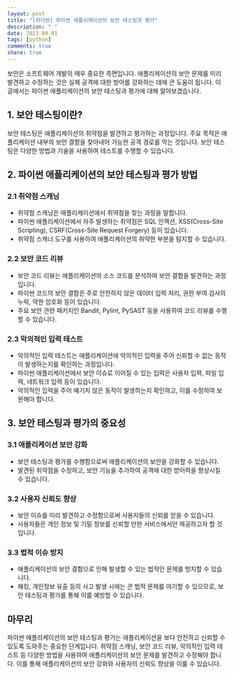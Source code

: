 ```yaml
---
layout: post
title: "[파이썬] 파이썬 애플리케이션의 보안 테스팅과 평가"
description: " "
date: 2023-09-01
tags: [python]
comments: true
share: true
---
```


보안은 소프트웨어 개발의 매우 중요한 측면입니다. 애플리케이션의 보안 문제를 미리 발견하고 수정하는 것은 실제 공격에 대한 방어를 강화하는 데에 큰 도움이 됩니다. 이 글에서는 파이썬 애플리케이션의 보안 테스팅과 평가에 대해 알아보겠습니다.

## 1. 보안 테스팅이란?

보안 테스팅은 애플리케이션의 취약점을 발견하고 평가하는 과정입니다. 주요 목적은 애플리케이션 내부의 보안 결함을 찾아내어 가능한 공격 경로를 막는 것입니다. 보안 테스팅은 다양한 방법과 기술을 사용하여 테스트를 수행할 수 있습니다.

## 2. 파이썬 애플리케이션의 보안 테스팅과 평가 방법

### 2.1 취약점 스캐닝

- 취약점 스캐닝은 애플리케이션에서 취약점을 찾는 과정을 말합니다.
- 파이썬 애플리케이션에서 자주 발생하는 취약점은 SQL 인젝션, XSS(Cross-Site Scripting), CSRF(Cross-Site Request Forgery) 등이 있습니다.
- 취약점 스캐너 도구를 사용하여 애플리케이션의 취약한 부분을 탐지할 수 있습니다.

### 2.2 보안 코드 리뷰

- 보안 코드 리뷰는 애플리케이션의 소스 코드를 분석하여 보안 결함을 발견하는 과정입니다.
- 파이썬 코드의 보안 결함은 주로 안전하지 않은 데이터 입력 처리, 권한 부여 검사의 누락, 약한 암호화 등이 있습니다.
- 주요 보안 관련 패키지인 Bandit, Pylint, PySAST 등을 사용하여 코드 리뷰를 수행할 수 있습니다.

### 2.3 악의적인 입력 테스트

- 악의적인 입력 테스트는 애플리케이션에 악의적인 입력을 주어 신뢰할 수 없는 동작이 발생하는지를 확인하는 과정입니다.
- 파이썬 애플리케이션에서 보안 이슈로 이어질 수 있는 입력은 사용자 입력, 파일 입력, 네트워크 입력 등이 있습니다.
- 악의적인 입력을 주어 예기치 않은 동작이 발생하는지 확인하고, 이를 수정하여 보완해야 합니다.

## 3. 보안 테스팅과 평가의 중요성

### 3.1 애플리케이션 보안 강화

- 보안 테스팅과 평가를 수행함으로써 애플리케이션의 보안을 강화할 수 있습니다.
- 발견된 취약점을 수정하고, 보안 기능을 추가하여 공격에 대한 방어력을 향상시킬 수 있습니다.

### 3.2 사용자 신뢰도 향상

- 보안 이슈를 미리 발견하고 수정함으로써 사용자들의 신뢰를 얻을 수 있습니다.
- 사용자들은 개인 정보 및 기밀 정보를 신뢰할 만한 서비스에서만 제공하고자 할 것입니다.

### 3.3 법적 이슈 방지

- 애플리케이션의 보안 결함으로 인해 발생할 수 있는 법적인 문제를 방지할 수 있습니다.
- 해킹, 개인정보 유출 등의 사고 발생 시에는 큰 법적 문제를 야기할 수 있으므로, 보안 테스팅과 평가를 통해 이를 예방할 수 있습니다.

## 마무리

파이썬 애플리케이션의 보안 테스팅과 평가는 애플리케이션을 보다 안전하고 신뢰할 수 있도록 도와주는 중요한 단계입니다. 취약점 스캐닝, 보안 코드 리뷰, 악의적인 입력 테스트 등 다양한 방법을 사용하여 애플리케이션의 보안 문제를 발견하고 수정해야 합니다. 이를 통해 애플리케이션의 보안 강화와 사용자의 신뢰도 향상을 이룰 수 있습니다.